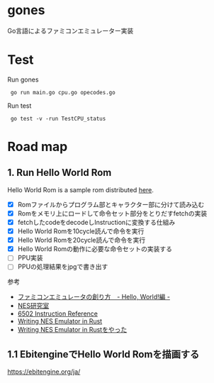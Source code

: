# gones
Go言語によるファミコンエミュレーター実装

# Test
Run gones
```
 go run main.go cpu.go opecodes.go
```

Run test
```
 go test -v -run TestCPU_status
```

# Road map

## 1. Run Hello World Rom
Hello World Rom is a sample rom distributed [here](http://hp.vector.co.jp/authors/VA042397/nes/sample.html).

- [x] Romファイルからプログラム部とキャラクター部に分けて読み込む
- [x] Romをメモリ上にロードして命令セット部分をとりだすfetchの実装
- [x] fetchしたcodeをdecodeしInstructionに変換する仕組み
- [x] Hello World Romを10cycle読んで命令を実行
- [x] Hello World Romを20cycle読んで命令を実行
- [x] Hello World Romの動作に必要な命令セットの実装する
- [ ] PPU実装
- [ ] PPUの処理結果をjpgで書き出す

参考
- [ファミコンエミュレータの創り方　- Hello, World!編 -](https://qiita.com/bokuweb/items/1575337bef44ae82f4d3)
- [NES研究室](http://hp.vector.co.jp/authors/VA042397/nes/6502.html)
- [6502 Instruction Reference](https://www.nesdev.org/obelisk-6502-guide/reference.html)
- [Writing NES Emulator in Rust](https://bugzmanov.github.io/nes_ebook/)
- [Writing NES Emulator in Rustをやった](https://zenn.dev/razokulover/articles/1191ca55f9f22e)


## 1.1 EbitengineでHello World Romを描画する

https://ebitengine.org/ja/

